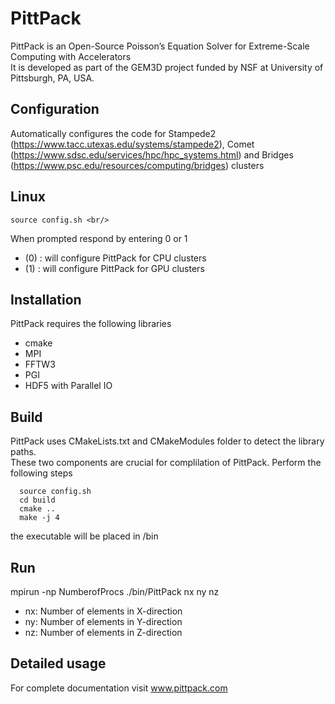 # PittPack
PittPack is an Open-Source Poisson’s Equation Solver for Extreme-Scale Computing with Accelerators <br/>
It is developed as part of the GEM3D project funded by NSF at University of Pittsburgh, PA, USA. 

## Configuration 
Automatically configures the code for Stampede2 (https://www.tacc.utexas.edu/systems/stampede2), Comet (https://www.sdsc.edu/services/hpc/hpc_systems.html) and Bridges (https://www.psc.edu/resources/computing/bridges) clusters 

## Linux 
```
source config.sh <br/> 
```
When prompted respond by entering 0 or 1    
* (0) : will configure PittPack for CPU clusters 
* (1) : will configure PittPack for GPU clusters



## Installation
PittPack requires the following libraries
  * cmake 
  * MPI 
  * FFTW3 
  * PGI  
  * HDF5 with Parallel IO


##  Build  
PittPack uses CMakeLists.txt and CMakeModules folder to detect the library paths. <br/>
These two components are crucial for complilation of PittPack.
Perform the following steps
```
  source config.sh
  cd build
  cmake ..
  make -j 4
```
the executable will be placed in /bin


## Run
mpirun -np NumberofProcs ./bin/PittPack nx ny nz 
  * nx: Number of elements in X-direction
  * ny: Number of elements in Y-direction
  * nz: Number of elements in Z-direction
 
## Detailed usage
For complete documentation visit www.pittpack.com
